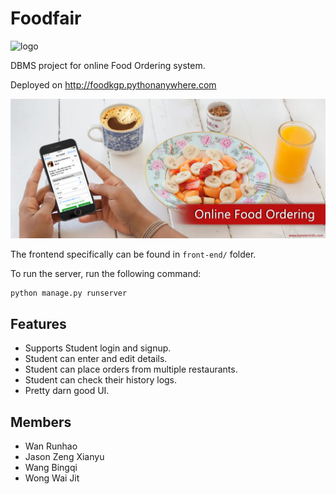 # Foodfair

![logo](front-end/img/logo.ico)

DBMS project for online Food Ordering system.

Deployed on http://foodkgp.pythonanywhere.com

![Screenshot](Screenshot.jpg)

The frontend specifically can be found in `front-end/` folder.

To run the server, run the following command:

    python manage.py runserver

## Features
* Supports Student login and signup.
* Student can enter and edit details.
* Student can place orders from multiple restaurants.
* Student can check their history logs.
* Pretty darn good UI.

## Members
* Wan Runhao
* Jason Zeng Xianyu
* Wang Bingqi
* Wong Wai Jit